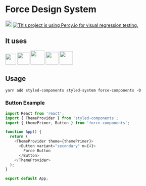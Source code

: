 # Force Design System

<a href="https://badge.fury.io/js/force-components"><img src="https://badge.fury.io/js/force-components.svg" alt="npm version" height="20"></a>
[![This project is using Percy.io for visual regression testing.](https://percy.io/static/images/percy-badge.svg)](https://percy.io/Force/Force)


## It uses
<p float="left">
    <a href="https://www.typescriptlang.org"><img height="34" src="https://raw.githubusercontent.com/remojansen/logo.ts/master/ts.png" /></a>
  <a href="https://reactjs.org/"><img height="38" src="https://cdn4.iconfinder.com/data/icons/logos-3/600/React.js_logo-512.png" /></a>
    <a href="https://styled-components.com"><img height="44" src="https://styled-components.com/favicon.png" /></a>
  <a href="https://storybook.js.org/"><img height="40" src="https://pbs.twimg.com/profile_images/1100804485616566273/sOct-Txm_400x400.png" /></a>
  <a href="https://percy.io/"><img height="42" src="https://www.saashub.com/images/app/service_logos/16/9738bbfbfe44/large.png?1539856066" /></a>

</p>

## Usage

`yarn add styled-components styled-system force-components -D`

### Button Example
```javascript
import React from 'react';
import { ThemeProvider } from 'styled-components';
import { themePrimer, Button } from 'force-components';

function App() {
  return (
    <ThemeProvider theme={themePrimer}>
      <Button variant="secondary" m={4}>
        Force Button
      </Button>
    </ThemeProvider>
  );
}

export default App;
```
